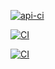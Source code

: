 
[![api-ci](https://github.com/AdairBento/mag-webapp-v10/actions/workflows/ci-api.yml/badge.svg?branch=fix/server)](https://github.com/AdairBento/mag-webapp-v10/actions/workflows/ci-api.yml)


[![CI](https://github.com/AdairBento/mag-webapp-v10/actions/workflows/ci.yml/badge.svg)](https://github.com/AdairBento/mag-webapp-v10/actions/workflows/ci.yml)


[![CI](https://github.com/AdairBento/mag-webapp-v10/actions/workflows/ci.yml/badge.svg)](https://github.com/AdairBento/mag-webapp-v10/actions/workflows/ci.yml)
